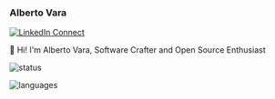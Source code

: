 ### Alberto Vara

[![LinkedIn Connect](https://img.shields.io/badge/%20-Connect-black?color=14171A&labelColor=212121&logo=linkedin&logoColor=ffffff)](https://www.linkedin.com/in/albertovara/)

:wave: Hi! I'm Alberto Vara, Software Crafter and Open Source Enthusiast

<p align="left">
  <div>
    <img alt="status" src="https://github-readme-stats.vercel.app/api?username=avara1986&theme=solarized-dark&hide_border=true&include_all_commits=true&count_private=true&show_icons=true&icon_color=79ff97" />
  </div>
</p>

<p align="left">
  <div>
    <img alt="languages" src="https://github-readme-stats.vercel.app/api/top-langs/?username=avara1986&theme=solarized-dark&hide_border=true&layout=compact&card_width=445&icon_color=79ff97" />
  </div>
</p>
<!--
**avara1986/avara1986** is a ✨ _special_ ✨ repository because its `README.md` (this file) appears on your GitHub profile.

Here are some ideas to get you started:

- 🔭 I’m currently working on ...
- 🌱 I’m currently learning ...
- 👯 I’m looking to collaborate on ...
- 🤔 I’m looking for help with ...
- 💬 Ask me about ...
- 📫 How to reach me: ...
- 😄 Pronouns: ...
- ⚡ Fun fact: ...
-->
